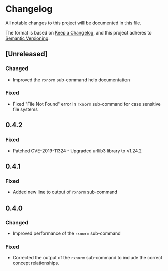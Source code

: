 # Changelog
All notable changes to this project will be documented in this file.

The format is based on [Keep a Changelog](https://keepachangelog.com/en/1.0.0/),
and this project adheres to [Semantic Versioning](https://semver.org/spec/v2.0.0.html).

## [Unreleased]
### Changed
- Improved the `rxnorm` sub-command help documentation

### Fixed
- Fixed "File Not Found" error in `rxnorm` sub-command for case sensitive file systems

## 0.4.2
### Fixed
- Patched CVE-2019-11324 - Upgraded urllib3 library to v1.24.2

## 0.4.1
### Fixed
- Added new line to output of `rxnorm` sub-command

## 0.4.0
### Changed
- Improved performance of the `rxnorm` sub-command

### Fixed
- Corrected the output of the `rxnorm` sub-command to include the correct concept relationships.

